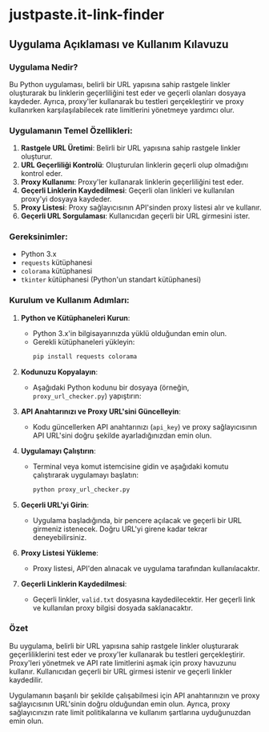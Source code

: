 # justpaste.it-link-finder


## Uygulama Açıklaması ve Kullanım Kılavuzu

### Uygulama Nedir?

Bu Python uygulaması, belirli bir URL yapısına sahip rastgele linkler oluşturarak bu linklerin geçerliliğini test eder ve geçerli olanları dosyaya kaydeder. Ayrıca, proxy'ler kullanarak bu testleri gerçekleştirir ve proxy kullanırken karşılaşılabilecek rate limitlerini yönetmeye yardımcı olur.

### Uygulamanın Temel Özellikleri:

1. **Rastgele URL Üretimi**: Belirli bir URL yapısına sahip rastgele linkler oluşturur.
2. **URL Geçerliliği Kontrolü**: Oluşturulan linklerin geçerli olup olmadığını kontrol eder.
3. **Proxy Kullanımı**: Proxy'ler kullanarak linklerin geçerliliğini test eder.
4. **Geçerli Linklerin Kaydedilmesi**: Geçerli olan linkleri ve kullanılan proxy'yi dosyaya kaydeder.
5. **Proxy Listesi**: Proxy sağlayıcısının API'sinden proxy listesi alır ve kullanır.
6. **Geçerli URL Sorgulaması**: Kullanıcıdan geçerli bir URL girmesini ister.

### Gereksinimler:

- Python 3.x
- `requests` kütüphanesi
- `colorama` kütüphanesi
- `tkinter` kütüphanesi (Python'un standart kütüphanesi)

### Kurulum ve Kullanım Adımları:

1. **Python ve Kütüphaneleri Kurun**:
   - Python 3.x'in bilgisayarınızda yüklü olduğundan emin olun.
   - Gerekli kütüphaneleri yükleyin:
     ```bash
     pip install requests colorama
     ```

2. **Kodunuzu Kopyalayın**:
   - Aşağıdaki Python kodunu bir dosyaya (örneğin, `proxy_url_checker.py`) yapıştırın:



3. **API Anahtarınızı ve Proxy URL'sini Güncelleyin**:
   - Kodu güncellerken API anahtarınızı (`api_key`) ve proxy sağlayıcısının API URL'sini doğru şekilde ayarladığınızdan emin olun.

4. **Uygulamayı Çalıştırın**:
   - Terminal veya komut istemcisine gidin ve aşağıdaki komutu çalıştırarak uygulamayı başlatın:
     ```bash
     python proxy_url_checker.py
     ```

5. **Geçerli URL'yi Girin**:
   - Uygulama başladığında, bir pencere açılacak ve geçerli bir URL girmeniz istenecek. Doğru URL'yi girene kadar tekrar deneyebilirsiniz.

6. **Proxy Listesi Yükleme**:
   - Proxy listesi, API'den alınacak ve uygulama tarafından kullanılacaktır.

7. **Geçerli Linklerin Kaydedilmesi**:
   - Geçerli linkler, `valid.txt` dosyasına kaydedilecektir. Her geçerli link ve kullanılan proxy bilgisi dosyada saklanacaktır.

### Özet

Bu uygulama, belirli bir URL yapısına sahip rastgele linkler oluşturarak geçerliliklerini test eder ve proxy'ler kullanarak bu testleri gerçekleştirir. Proxy'leri yönetmek ve API rate limitlerini aşmak için proxy havuzunu kullanır. Kullanıcıdan geçerli bir URL girmesi istenir ve geçerli linkler kaydedilir. 

Uygulamanın başarılı bir şekilde çalışabilmesi için API anahtarınızın ve proxy sağlayıcısının URL'sinin doğru olduğundan emin olun. Ayrıca, proxy sağlayıcınızın rate limit politikalarına ve kullanım şartlarına uyduğunuzdan emin olun.
